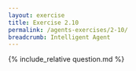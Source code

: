 ```yaml
---
layout: exercise
title: Exercise 2.10
permalink: /agents-exercises/2-10/
breadcrumb: Intelligent Agent
---
```


{% include_relative question.md %}
